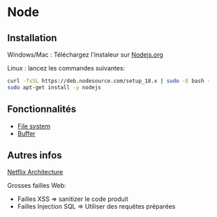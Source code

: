 # Node

## Installation
Windows/Mac : Téléchargez l'instaleur sur [Nodejs.org](https://nodejs.org)   

Linux : lancez les commandes suivantes:
```sh
curl -fsSL https://deb.nodesource.com/setup_18.x | sudo -E bash -
sudo apt-get install -y nodejs
```

## Fonctionnalités

- [File system](https://nodejs.org/dist/latest-v18.x/docs/api/fs.html)
- [Buffer](https://nodejs.org/dist/latest-v18.x/docs/api/buffer.html)


## Autres infos
[Netflix Architecture](https://dev.to/gbengelebs/netflix-system-design-how-netflix-onboards-new-content-2dlb)

Grosses failles Web:
- Failles XSS => sanitizer le code produit
- Failles Injection SQL => Utiliser des requêtes préparées